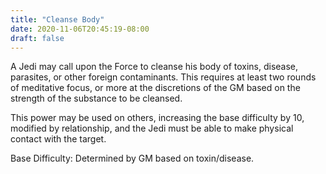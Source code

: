```yaml
---
title: "Cleanse Body"
date: 2020-11-06T20:45:19-08:00
draft: false
---
```


A Jedi may call upon the Force to cleanse his body of toxins, disease, parasites, or other foreign contaminants. This requires at least two rounds of meditative focus, or more at the discretions of the GM based on the strength of the substance to be cleansed.

This power may be used on others, increasing the base difficulty by 10, modified by relationship, and the Jedi must be able to make physical contact with the target.

Base Difficulty: Determined by GM based on toxin/disease.